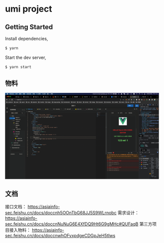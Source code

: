 # umi project

## Getting Started

Install dependencies,

```bash
$ yarn
```

Start the dev server,

```bash
$ yarn start
```
## 物料
<img src="./demo.jpg">

## 文档
接口文档： https://asiainfo-sec.feishu.cn/docs/doccnh5OOnTbG68JJ5S9WLrnobc
需求设计： https://asiainfo-sec.feishu.cn/docs/doccnNuNuG6E4XfDQ9Ht6G9gMHc#QUFaqB
第三方项目接入物料： https://asiainfo-sec.feishu.cn/docs/doccnwhOFvxpdgeCDGpJeH5tIws
